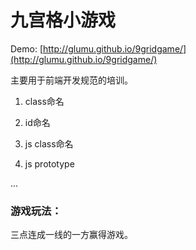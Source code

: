 # 九宫格小游戏

Demo: [http://glumu.github.io/9gridgame/](http://glumu.github.io/9gridgame/)

主要用于前端开发规范的培训。

1. class命名

2. id命名

3. js class命名

4. js prototype

...


### 游戏玩法：
三点连成一线的一方赢得游戏。